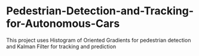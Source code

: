 # Pedestrian-Detection-and-Tracking-for-Autonomous-Cars
This project uses Histogram of Oriented Gradients for pedestrian detection and Kalman Filter for tracking and prediction
